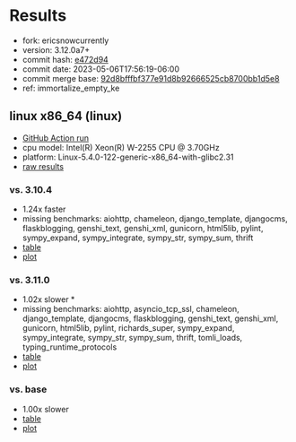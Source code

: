 # Results

- fork: ericsnowcurrently
- version: 3.12.0a7+
- commit hash: [e472d94](https://github.com/ericsnowcurrently/cpython/commit/e472d94)
- commit date: 2023-05-06T17:56:19-06:00
- commit merge base: [92d8bfffbf377e91d8b92666525cb8700bb1d5e8](https://github.com/ericsnowcurrently/cpython/commit/92d8bfffbf377e91d8b92666525cb8700bb1d5e8)
- ref: immortalize_empty_ke

## linux x86_64 (linux)

- [GitHub Action run](https://github.com/faster-cpython/benchmarking/actions/runs/4904482691)
- cpu model: Intel(R) Xeon(R) W-2255 CPU @ 3.70GHz
- platform: Linux-5.4.0-122-generic-x86_64-with-glibc2.31
- [raw results](bm-20230506-linux-x86_64-ericsnowcurrently-immortalize_empty_ke-3.12.0a7%2B-e472d94.json)

### vs. 3.10.4

- 1.24x faster
- missing benchmarks: aiohttp, chameleon, django_template, djangocms, flaskblogging, genshi_text, genshi_xml, gunicorn, html5lib, pylint, sympy_expand, sympy_integrate, sympy_str, sympy_sum, thrift
- [table](bm-20230506-linux-x86_64-ericsnowcurrently-immortalize_empty_ke-3.12.0a7%2B-e472d94-vs-3.10.4.md)
- [plot](bm-20230506-linux-x86_64-ericsnowcurrently-immortalize_empty_ke-3.12.0a7%2B-e472d94-vs-3.10.4.png)

### vs. 3.11.0

- 1.02x slower \*
- missing benchmarks: aiohttp, asyncio_tcp_ssl, chameleon, django_template, djangocms, flaskblogging, genshi_text, genshi_xml, gunicorn, html5lib, pylint, richards_super, sympy_expand, sympy_integrate, sympy_str, sympy_sum, thrift, tomli_loads, typing_runtime_protocols
- [table](bm-20230506-linux-x86_64-ericsnowcurrently-immortalize_empty_ke-3.12.0a7%2B-e472d94-vs-3.11.0.md)
- [plot](bm-20230506-linux-x86_64-ericsnowcurrently-immortalize_empty_ke-3.12.0a7%2B-e472d94-vs-3.11.0.png)

### vs. base

- 1.00x slower
- [table](bm-20230506-linux-x86_64-ericsnowcurrently-immortalize_empty_ke-3.12.0a7%2B-e472d94-vs-base.md)
- [plot](bm-20230506-linux-x86_64-ericsnowcurrently-immortalize_empty_ke-3.12.0a7%2B-e472d94-vs-base.png)

